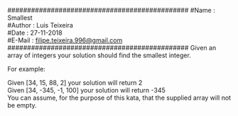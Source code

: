 ##############################################
#Name   : Smallest  
#Author : Luis Teixeira  
#Date   : 27-11-2018  
#E-Mail : filipe.teixeira.996@gmail.com  
##############################################
Given an array of integers your solution should find the smallest integer.  

For example:  

Given [34, 15, 88, 2] your solution will return 2  
Given [34, -345, -1, 100] your solution will return -345  
You can assume, for the purpose of this kata, that the supplied array will not be empty.  